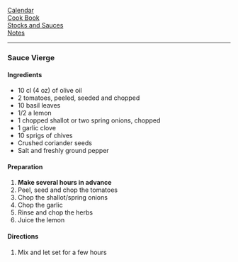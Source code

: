 [Calendar](https://github.com/vmsmith/EDT/blob/master/calendar.md)    
[Cook Book](https://github.com/vmsmith/CookBook/blob/master/README.md)   
[Stocks and Sauces](https://github.com/vmsmith/CookBook/blob/master/sauces.md)    
[Notes](https://github.com/vmsmith/CookBook/blob/master/notes.md)    

-----  

### Sauce Vierge   

#### Ingredients   
* 10 cl (4 oz) of olive oil
* 2 tomatoes, peeled, seeded and chopped    
* 10 basil leaves  
* 1/2 a lemon  
* 1 chopped shallot or two spring onions, chopped   
* 1 garlic clove    
* 10 sprigs of chives    
* Crushed coriander seeds   
* Salt and freshly ground pepper  

#### Preparation  

1. **Make several hours in advance**  
2. Peel, seed and chop the tomatoes   
3. Chop the shallot/spring onions  
4. Chop the garlic  
5. Rinse and chop the herbs  
6. Juice the lemon  

#### Directions  

1. Mix and let set for a few hours  
